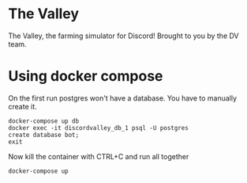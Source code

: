 # The Valley
The Valley, the farming simulator for Discord! Brought to you by the DV team.


# Using docker compose
On the first run postgres won't have a database. You have to manually create it.    
```
docker-compose up db
docker exec -it discordvalley_db_1 psql -U postgres
create database bot;
exit
```
Now kill the container with CTRL+C and run all together
```
docker-compose up
```

